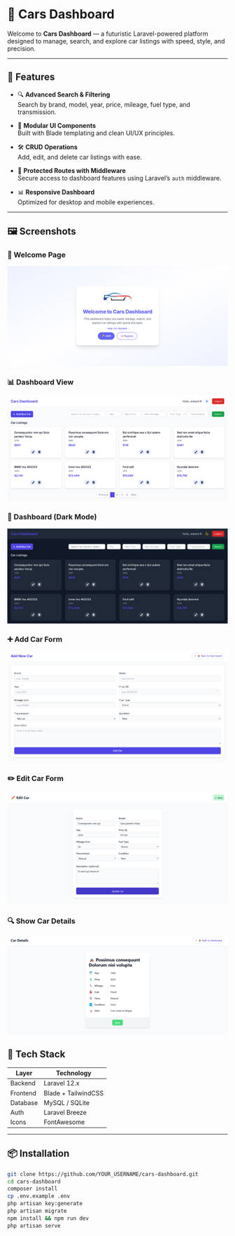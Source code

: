 # 🚗 Cars Dashboard

Welcome to **Cars Dashboard** — a futuristic Laravel-powered platform designed to manage, search, and explore car listings with speed, style, and precision.

---

## 🌟 Features

- 🔍 **Advanced Search & Filtering**  
  Search by brand, model, year, price, mileage, fuel type, and transmission.

- 🧩 **Modular UI Components**  
  Built with Blade templating and clean UI/UX principles.

- 🛠️ **CRUD Operations**  
  Add, edit, and delete car listings with ease.

- 🔐 **Protected Routes with Middleware**  
  Secure access to dashboard features using Laravel’s `auth` middleware.

- 📊 **Responsive Dashboard**  
  Optimized for desktop and mobile experiences.

---

## 🖼️ Screenshots

### 🏁 Welcome Page
![Welcome](screenshots/welcome.png)

### 📊 Dashboard View
![Dashboard](screenshots/dashboard.png)

### 🌙 Dashboard (Dark Mode)
![Dark Mode](screenshots/dashboard-dark.png)

### ➕ Add Car Form
![Add Car](screenshots/add-car.png)

### ✏️ Edit Car Form
![Edit Car](screenshots/edit-car.png)

### 🔍 Show Car Details
![Details](screenshots/show-details.png)


## 🚀 Tech Stack

| Layer         | Technology         |
|---------------|--------------------|
| Backend       | Laravel 12.x        |
| Frontend      | Blade + TailwindCSS |
| Database      | MySQL / SQLite      |
| Auth          | Laravel Breeze      |
| Icons         | FontAwesome         |

---

## 📦 Installation

```bash
git clone https://github.com/YOUR_USERNAME/cars-dashboard.git
cd cars-dashboard
composer install
cp .env.example .env
php artisan key:generate
php artisan migrate
npm install && npm run dev
php artisan serve
